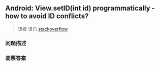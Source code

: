 ## Android: View.setID(int id) programmatically - how to avoid ID conflicts?

> 译者 译自 [stackoverflow](http://stackoverflow.com/questions/1714297/android-view-setidint-id-programmatically-how-to-avoid-id-conflicts) 

### 问题描述 

### 高票答案 

